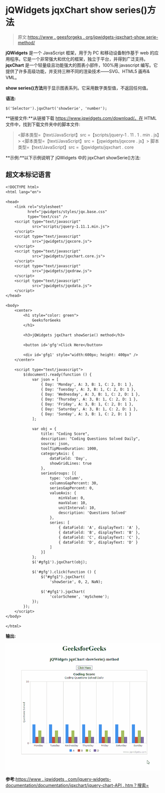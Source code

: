 # jQWidgets jqxChart show series()方法

> 原文:[https://www . geesforgeks . org/jqwidgets-jqxchart-show serie-method/](https://www.geeksforgeeks.org/jqwidgets-jqxchart-showserie-method/)

**jQWidgets** 是一个 JavaScript 框架，用于为 PC 和移动设备制作基于 web 的应用程序。它是一个非常强大和优化的框架，独立于平台，并得到广泛支持。 **jqxChart** 是一个轻量级且功能强大的图表小部件，100%用 javascript 编写。它提供了许多高级功能，并支持三种不同的渲染技术——SVG、HTML5 画布& VML。

**show series()方法**用于显示图表系列。它采用数字类型值，不返回任何值。

**语法:**

```
$('Selector').jqxChart('showSerie', 'number');
```

**链接文件:**从链接下载 https://www.jqwidgets.com/download/。在 HTML 文件中，找到下载文件夹中的脚本文件:

> <link rel="”stylesheet”" href="”jqwidgets/styles/jqx.base.css”" type="”text/css”">
> <脚本类型=【text/JavaScript】src =【scripts/jquery-1 . 11 . 1 . min . js】></脚本>
> <脚本类型=【text/JavaScript】src =【jqwidgets/jqxcore . js】></脚本>
> 脚本类型=【text/JavaScript】src =【jqwidgets/jqxchart . core

**示例:**以下示例说明了 jQWidgets 中的 jqxChart showSerie()方法:

## 超文本标记语言

```
<!DOCTYPE html>
<html lang="en">

<head>
    <link rel="stylesheet" 
          href="jqwidgets/styles/jqx.base.css" 
          type="text/css" />
    <script type="text/javascript" 
            src="scripts/jquery-1.11.1.min.js">
    </script>
    <script type="text/javascript" 
            src="jqwidgets/jqxcore.js">
    </script>
    <script type="text/javascript" 
            src="jqwidgets/jqxchart.core.js">
    </script>
    <script type="text/javascript" 
            src="jqwidgets/jqxdraw.js">
    </script>
    <script type="text/javascript" 
            src="jqwidgets/jqxdata.js">
    </script>
</head>

<body>
    <center>
        <h1 style="color: green">
            GeeksforGeeks
        </h1>

        <h3>jQWidgets jqxChart showSerie() method</h3>

        <button id='gfg'>Click Here</button>

        <div id='gfg1' style="width:600px; height: 400px" />
    </center>

    <script type="text/javascript">
        $(document).ready(function () {
            var json = [
                { Day: 'Monday', A: 3, B: 1, C: 2, D: 1 },
                { Day: 'Tuesday', A: 3, B: 1, C: 2, D: 1 },
                { Day: 'Wednesday', A: 3, B: 1, C: 2, D: 1 },
                { Day: 'Thursday', A: 3, B: 1, C: 2, D: 1 },
                { Day: 'Friday', A: 3, B: 1, C: 2, D: 1 },
                { Day: 'Saturday', A: 3, B: 1, C: 2, D: 1 },
                { Day: 'Sunday', A: 3, B: 1, C: 2, D: 1 }
            ];

            var obj = {
                title: "Coding Score",
                description: "Coding Questions Solved Daily",
                source: json,
                toolTipMoveDuration: 1000,
                categoryAxis: {
                    dataField: 'Day',
                    showGridLines: true
                },
                seriesGroups: [{
                    type: 'column',
                    columnsGapPercent: 30,
                    seriesGapPercent: 0,
                    valueAxis: {
                        minValue: 0,
                        maxValue: 10,
                        unitInterval: 10,
                        description: 'Questions Solved'
                    },
                    series: [
                        { dataField: 'A', displayText: 'A' },
                        { dataField: 'B', displayText: 'B' },
                        { dataField: 'C', displayText: 'C' },
                        { dataField: 'D', displayText: 'D' }
                    ]
                }]
            };
            $('#gfg1').jqxChart(obj);

            $('#gfg').click(function () {
                $("#gfg1").jqxChart(
                    'showSerie', 0, 2, NaN);

                $('#gfg1').jqxChart(
                    'colorScheme', 'myScheme');
            });
        });
    </script>
</body>

</html>
```

**输出:**

![](img/17a2d52c864485745ed577f59186ae96.png)

**参考:**[https://www . jqwidgets . com/jquery-widgets-documentation/documentation/jqxchart/jquery-chart-API . htm？搜索=](https://www.jqwidgets.com/jquery-widgets-documentation/documentation/jqxchart/jquery-chart-api.htm?search=)